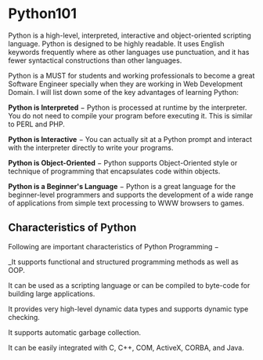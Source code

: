 # Python101 

Python is a high-level, interpreted, interactive and object-oriented scripting language. Python is designed to be highly readable. It uses English keywords frequently where as other languages use punctuation, and it has fewer syntactical constructions than other languages.

Python is a MUST for students and working professionals to become a great Software Engineer specially when they are working in Web Development Domain. I will list down some of the key advantages of learning Python:

**Python is Interpreted** − Python is processed at runtime by the interpreter. You do not need to compile your program before executing it. This is similar to PERL and PHP.

**Python is Interactive** − You can actually sit at a Python prompt and interact with the interpreter directly to write your programs.

**Python is Object-Oriented** − Python supports Object-Oriented style or technique of programming that encapsulates code within objects.

**Python is a Beginner's Language** − Python is a great language for the beginner-level programmers and supports the development of a wide range of applications from simple text processing to WWW browsers to games.

## Characteristics of Python

Following are important characteristics of Python Programming −

_It supports functional and structured programming methods as well as OOP.

It can be used as a scripting language or can be compiled to byte-code for building large applications.

It provides very high-level dynamic data types and supports dynamic type checking.

It supports automatic garbage collection.

It can be easily integrated with C, C++, COM, ActiveX, CORBA, and Java.
